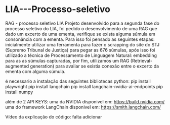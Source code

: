 # LIA---Processo-seletivo
RAG - processo seletivo LIA
Projeto desenvolvido para a segunda fase do processo seletivo do LIA, foi pedido o desenvolvimento de uma RAG que dado um excerto de uma ementa, verifique se exista alguma súmula em consonância com a ementa. 
Para isso foi pensado as seguintes etapas: inicialmente utilizar uma ferramenta para fazer o scrapping do site do STJ (Supremo Tribunal de Justiça) para pegar as 676 súmulas, após isso foi utilizado a técnica de Processamento de Linguagem Natural: embedding para as as súmulas capturadas, por fim, utilizamos um RAG (Retrieval-augmented generation) para avaliar se existia conexão entre o excerto da ementa com alguma súmula.

é necessario a instalação das seguintes bibliotecas python:
pip install playwright
pip install langchain
pip install langchain-nvidia-ai-endpoints
pip install numpy

além de 2 API KEYS:
uma da NVIDIA disponivel em: https://build.nvidia.com/
uma do framework LangChain disponivel em: https://smith.langchain.com/

Vídeo da explicação do código:
falta adicionar
